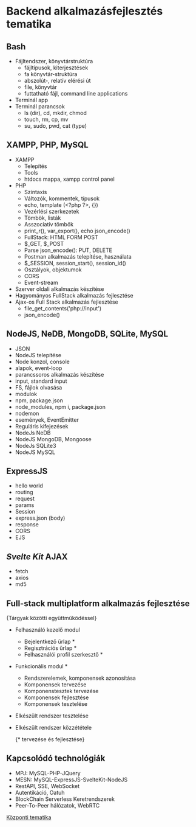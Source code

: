 # Backend alkalmazásfejlesztés tematika

## Bash

- Fájltendszer, könyvtárstruktúra
  - fájltípusok, kiterjesztések
  - fa könyvtár-struktúra
  - abszolút-, relatív elérési út
  - file, könyvtár
  - futtatható fájl, command line applications
- Terminál app
- Terminál parancsok
  - ls (dir), cd, mkdir, chmod
  - touch, rm, cp, mv
  - su, sudo, pwd, cat (type)

## XAMPP, PHP, MySQL

- XAMPP
  - Telepítés
  - Tools
  - htdocs mappa, xampp control panel
- PHP
  - Szintaxis
  - Változók, kommentek, típusok
  - echo, template (\<?php ?>, {})
  - Vezérlési szerkezetek
  - Tömbök, listák
  - Asszociatív tömbök
  - print_r(), var_export(), echo json_encode()
  - FullStack: HTML FORM POST
  - $_GET, $_POST
  - Parse json_encode(): PUT, DELETE
  - Postman alkalmazás telepítése, használata
  - $_SESSION, session_start(), session_id()
  - Osztályok, objektumok
  - CORS
  - Event-stream
- Szerver oldali alkalmazás készítése
- Hagyományos FullStack alkalmazás fejlesztése
- Ajax-os Full Stack alkalmazás fejlesztése
  - file_get_contents('php://input')
  - json_encode()

## NodeJS, NeDB, MongoDB, SQLite, MySQL

- JSON
- NodeJS telepítése
- Node konzol, console
- alapok, event-loop
- parancssoros alkalmazás készítése
- input, standard input
- FS, fájlok olvasása
- modulok
- npm, package.json
- node_modules, npm i, package.json
- nodemon
- események, EventEmitter
- Reguláris kifejezések
- NodeJs NeDB
- NodeJS MongoDB, Mongoose
- NodeJs SQLite3
- NodeJS MySQL

## ExpressJS

- hello world
- routing
- request
- params
- Session
- express.json (body)
- response
- CORS
- EJS

## _Svelte Kit_ AJAX

- fetch
- axios
- md5

## Full-stack multiplatform alkalmazás fejlesztése

  {Tárgyak közötti együttműködéssel}

- Felhasználó kezelő modul
  - Bejelentkező űrlap *
  - Regisztrációs űrlap *
  - Felhasználói profil szerkesztő *
- Funkcionális modul *
  - Rendszerelemek, komponensek azonosítása
  - Komponensek tervezése
  - Komponenstesztek tervezése
  - Komponensek fejlesztése
  - Komponensek tesztelése
- Elkészült rendszer tesztelése
- Elkészült rendszer közzététele

  {* tervezése és fejlesztése}

## Kapcsolódó technológiák

- MPJ: MySQL-PHP-JQuery
- MESN: MySQL-ExpressJS-SvelteKit-NodeJS
- RestAPI, SSE, WebSocket
- Autentikáció, Oatuh
- BlockChain Serverless Keretrendszerek
- Peer-To-Peer hálózatok, WebRTC

[Központi tematika](pdf/Backend%20programozás%20és%20tesztelés.pdf)